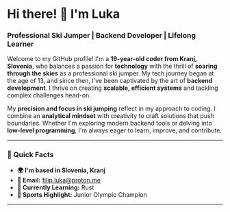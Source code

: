 # Hi there! 👋 I'm Luka
### Professional Ski Jumper | Backend Developer | Lifelong Learner

Welcome to my GitHub profile! I'm a **19-year-old coder from Kranj, Slovenia**, who balances a passion for **technology** with the thrill of **soaring through the skies** as a professional ski jumper. My tech journey began at the age of 13, and since then, I've been captivated by the art of **backend development**. I thrive on creating **scalable, efficient systems** and tackling complex challenges head-on.

My **precision and focus in ski jumping** reflect in my approach to coding. I combine an **analytical mindset** with creativity to craft solutions that push boundaries. Whether I'm exploring modern backend tools or delving into **low-level programming**, I'm always eager to learn, improve, and contribute.

---

### 🌟 Quick Facts
- **🌍 I'm based in Slovenia, Kranj**
- **📧 Email:** [filip.luka@proton.me](mailto:filip.luka@proton.me)
- **🧠 Currently Learning:** Rust
- **🏅 Sports Highlight:** Junior Olympic Champion

---
